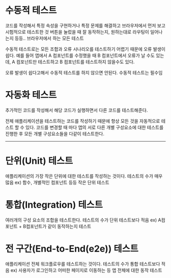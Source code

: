 # 수동적 테스트
코드를 작성해서 특정 속성을 구현하거나 특정 문제를 해결하고 브라우저에서 먼저 보고 시험적으로 테스트한 것
버튼을 눌렀을 때 잘 동작하는지, 원하는대로 라우팅이 일어나는지 등등.. 브라우저에서 하는 모든 테스트

수동적 테스트로는 모든 조합과 오류 시나리오를 테스트하기 어렵기 때문에 오류 발생이 쉽다.
예를 들어 앱에서 A 컴포넌트를 수정했을 때 B 컴포넌트에서 오류가 날 수도 있는데,
A 컴포넌트만 테스트하고 B 컴포넌트를 테스트하지 않을수도 있다.

오류 발생이 쉽다고해서 수동적 테스트를 하지 않으면 안된다. 수동적 테스트는 필수임

# 자동화 테스트
추가적인 코드를 작성해서 해당 코드가 실행하면서 다른 코드를 테스트해준다.

전체 애플리케이션을 테스트하는 코드를 작성하기 때문에 항상 모든 것을 자동적으로 테스트 할 수 있다.
코드를 변경할 때 마다 앱의 서로 다른 개별 구성요소에 대한 테스트를 진행한 후 모든 개별 구성요소들을 다같이 테스트한다.

<hr/>

# 단위(Unit) 테스트
애플리케이션의 가장 작은 단위에 대한 테스트를 작성하는 것이다. 테스트의 수가 매우 많음
ex) 함수, 개별적인 컴포넌트 등등 작은 단위 테스트

# 통합(Integration) 테스트
여러개의 구성 요소의 조합을 테스트한다. 테스트의 수가 단위 테스트보다 적음
ex) A컴포넌트 + B컴포넌트가 같이 동작하는지 테스트

# 전 구간(End-to-End(e2e)) 테스트
애플리케이션 전체 워크플로우를 테스트하는 것이다. 테스트의 수가 통합 테스트보다 적음
ex) 사용자가 로그인하고 어떠한 페이지로 이동하는 등 앱 전체에 대한 동작 테스트